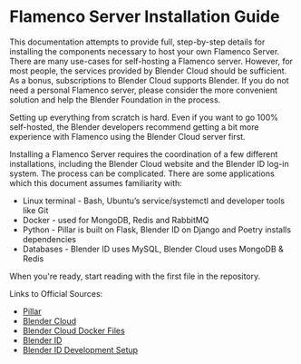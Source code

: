 # Flamenco Server Installation Guide

This documentation attempts to provide full, step-by-step details for installing the components necessary to host your own Flamenco Server. There are many use-cases for self-hosting a Flamenco server. However, for most people, the services provided by Blender Cloud should be sufficient. As a bonus, subscriptions to Blender Cloud supports Blender. If you do not need a personal Flamenco server, please consider the more convenient solution and help the Blender Foundation in the process.

Setting up everything from scratch is hard. Even if you want to go 100% self-hosted, the Blender developers recommend getting a bit more experience with Flamenco using the Blender Cloud server first.

Installing a Flamenco Server requires the coordination of a few different installations, including the Blender Cloud website and the Blender ID log-in system. The process can be complicated. There are some applications which this document assumes familiarity with:
- Linux terminal - Bash, Ubuntu’s service/systemctl and developer tools like Git    
- Docker - used for MongoDB, Redis and RabbitMQ    
- Python - Pillar is built on Flask, Blender ID on Django and Poetry installs dependencies    
- Databases - Blender ID uses MySQL, Blender Cloud uses MongoDB & Redis   

When you're ready, start reading with the first file in the repository.

Links to Official Sources:   
- [Pillar](https://pillarframework.org/development/install/)    
- [Blender Cloud](https://developer.blender.org/diffusion/BC/)    
- [Blender Cloud Docker Files](https://developer.blender.org/diffusion/BC/browse/master/docker/)    
- [Blender ID](https://docs.blender.org/id/) 
- [Blender ID Development Setup](https://git.blender.org/gitweb/gitweb.cgi/blender-id.git/blob/HEAD:/docs/docs/development_setup.md)


